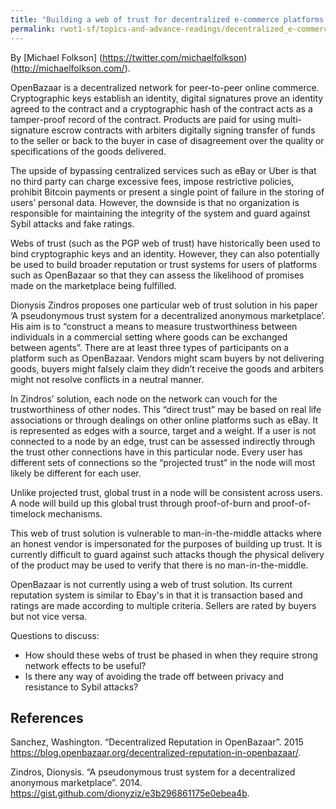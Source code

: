 ```yaml
---
title: "Building a web of trust for decentralized e-commerce platforms (e.g. OpenBazaar)"
permalink: rwot1-sf/topics-and-advance-readings/decentralized_e-commerce/
---
```


By [Michael Folkson] (https://twitter.com/michaelfolkson) (http://michaelfolkson.com/).

OpenBazaar is a decentralized network for peer-to-peer online commerce. Cryptographic keys establish an identity, digital signatures prove an identity agreed to the contract and a cryptographic hash of the contract acts as a tamper-proof record of the contract. Products are paid for using multi-signature escrow contracts with arbiters digitally signing transfer of funds to the seller or back to the buyer in case of disagreement over the quality or specifications of the goods delivered.

The upside of bypassing centralized services such as eBay or Uber is that no third party can charge excessive fees, impose restrictive policies, prohibit Bitcoin payments or present a single point of failure in the storing of users’ personal data. However, the downside is that no organization is responsible for maintaining the integrity of the system and guard against Sybil attacks and fake ratings.

Webs of trust (such as the PGP web of trust) have historically been used to bind cryptographic keys and an identity. However, they can also potentially be used to build broader reputation or trust systems for users of platforms such as OpenBazaar so that they can assess the likelihood of promises made on the marketplace being fulfilled.

Dionysis Zindros proposes one particular web of trust solution in his paper ‘A pseudonymous trust system for a decentralized anonymous marketplace’. His aim is to “construct a means to measure trustworthiness between individuals in a commercial setting where goods can be exchanged between agents”. There are at least three types of participants on a platform such as OpenBazaar. Vendors might scam buyers by not delivering goods, buyers might falsely claim they didn’t receive the goods and arbiters might not resolve conflicts in a neutral manner.

In Zindros’ solution, each node on the network can vouch for the trustworthiness of other nodes. This “direct trust” may be based on real life associations or through dealings on other online platforms such as eBay. It is represented as edges with a source, target and a weight. If a user is not connected to a node by an edge, trust can be assessed indirectly through the trust other connections have in this particular node. Every user has different sets of connections so the “projected trust” in the node will most likely be different for each user.

Unlike projected trust, global trust in a node will be consistent across users. A node will build up this global trust through proof-of-burn and proof-of-timelock mechanisms.

This web of trust solution is vulnerable to man-in-the-middle attacks where an honest vendor is impersonated for the purposes of building up trust. It is currently difficult to guard against such attacks though the physical delivery of the product may be used to verify that there is no man-in-the-middle.

OpenBazaar is not currently using a web of trust solution. Its current reputation system is similar to Ebay's in that it is transaction based and ratings are made according to multiple criteria. Sellers are rated by buyers but not vice versa.

Questions to discuss:

* How should these webs of trust be phased in when they require strong network effects to be useful?
* Is there any way of avoiding the trade off between privacy and resistance to Sybil attacks?

References
----------

Sanchez, Washington. “Decentralized Reputation in OpenBazaar”. 2015 https://blog.openbazaar.org/decentralized-reputation-in-openbazaar/.

Zindros, Dionysis. “A pseudonymous trust system for a decentralized anonymous marketplace”. 2014. https://gist.github.com/dionyziz/e3b296861175e0ebea4b.
